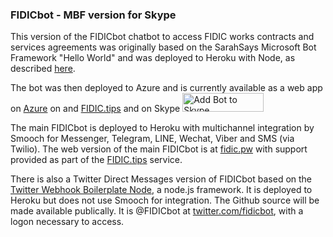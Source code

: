 <h3>FIDICbot - MBF version for Skype</h3>

This version of the FIDICbot chatbot to access FIDIC works contracts and services agreements was originally based on the SarahSays Microsoft Bot Framework "Hello World" and was deployed to Heroku with Node, as described <a href="https://github.com/boswellp/BotFramework">here</a>.

The bot was then deployed to Azure and is currently available as a web app on <a href="http://fidicbot.azurewebsites.net/">Azure</a> on and <a href="http://www.fidic.tips/fidicbot/mbf/">FIDIC.tips</a> and on Skype <img alt="Add Bot to Skype" height="30" width="130" src="https://secure.skypeassets.com/content/dam/scom/images/add-bot-button/add-to-skype-buttons02-28px.png" />

The main FIDICbot is deployed to Heroku with multichannel integration by Smooch for Messenger, Telegram, LINE, Wechat, Viber  and SMS (via Twilio). The web version of the main FIDICbot is at <a href="http://fidic.pw">fidic.pw</a> with support provided as part of the <a href="http://fidic.tips/">FIDIC.tips</a> service.

There is also a Twitter Direct Messages version of FIDICbot based on the <a href="https://github.com/twitterdev/twitter-webhook-boilerplate-node">Twitter Webhook Boilerplate Node</a>, a node.js framework. It is deployed to Heroku but does not use Smooch for integration. The Github source will be made available publically. It is @FIDICbot at <a href="https://twitter.com/fidicbot/">twitter.com/fidicbot</a>, with a logon necessary to access.
